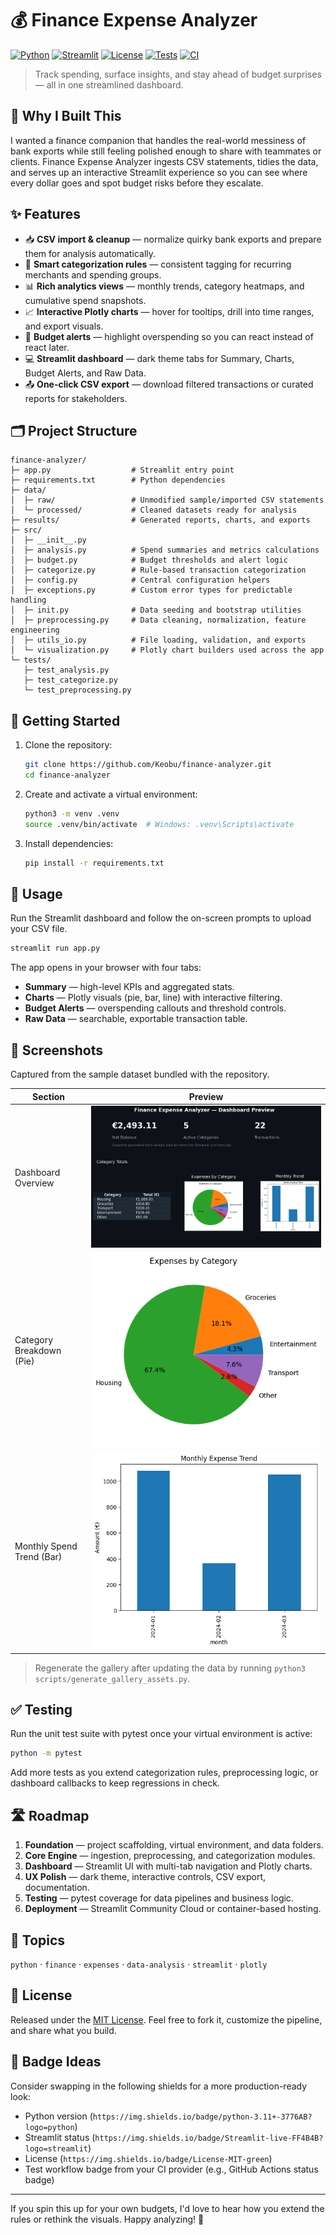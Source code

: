 # 💰 Finance Expense Analyzer

[![Python](https://img.shields.io/badge/python-3.11+-3776AB?logo=python&logoColor=white)](https://www.python.org/)
[![Streamlit](https://img.shields.io/badge/Streamlit-ready-FF4B4B?logo=streamlit&logoColor=white)](https://streamlit.io/)
[![License](https://img.shields.io/badge/License-MIT-green.svg)](LICENSE)
[![Tests](https://img.shields.io/badge/tests-pytest%20✔︎-6DB33F?logo=pytest&logoColor=white)](tests)
[![CI](https://github.com/Keobu/finance-analyzer/actions/workflows/tests.yml/badge.svg)](https://github.com/Keobu/finance-analyzer/actions/workflows/tests.yml)

> Track spending, surface insights, and stay ahead of budget surprises — all in one streamlined dashboard.

## 👋 Why I Built This
I wanted a finance companion that handles the real-world messiness of bank exports while still feeling polished enough to share with teammates or clients. Finance Expense Analyzer ingests CSV statements, tidies the data, and serves up an interactive Streamlit experience so you can see where every dollar goes and spot budget risks before they escalate.

## ✨ Features
- 📥 **CSV import & cleanup** — normalize quirky bank exports and prepare them for analysis automatically.
- 🧠 **Smart categorization rules** — consistent tagging for recurring merchants and spending groups.
- 📊 **Rich analytics views** — monthly trends, category heatmaps, and cumulative spend snapshots.
- 📈 **Interactive Plotly charts** — hover for tooltips, drill into time ranges, and export visuals.
- 🚨 **Budget alerts** — highlight overspending so you can react instead of react later.
- 💻 **Streamlit dashboard** — dark theme tabs for Summary, Charts, Budget Alerts, and Raw Data.
- 📤 **One-click CSV export** — download filtered transactions or curated reports for stakeholders.

## 🗂️ Project Structure
```text
finance-analyzer/
├─ app.py                  # Streamlit entry point
├─ requirements.txt        # Python dependencies
├─ data/
│  ├─ raw/                 # Unmodified sample/imported CSV statements
│  └─ processed/           # Cleaned datasets ready for analysis
├─ results/                # Generated reports, charts, and exports
├─ src/
│  ├─ __init__.py
│  ├─ analysis.py          # Spend summaries and metrics calculations
│  ├─ budget.py            # Budget thresholds and alert logic
│  ├─ categorize.py        # Rule-based transaction categorization
│  ├─ config.py            # Central configuration helpers
│  ├─ exceptions.py        # Custom error types for predictable handling
│  ├─ init.py              # Data seeding and bootstrap utilities
│  ├─ preprocessing.py     # Data cleaning, normalization, feature engineering
│  ├─ utils_io.py          # File loading, validation, and exports
│  └─ visualization.py     # Plotly chart builders used across the app
└─ tests/
   ├─ test_analysis.py
   ├─ test_categorize.py
   └─ test_preprocessing.py
```

## 🚀 Getting Started
1. Clone the repository:
   ```bash
   git clone https://github.com/Keobu/finance-analyzer.git
   cd finance-analyzer
   ```
2. Create and activate a virtual environment:
   ```bash
   python3 -m venv .venv
   source .venv/bin/activate  # Windows: .venv\Scripts\activate
   ```
3. Install dependencies:
   ```bash
   pip install -r requirements.txt
   ```

## 🧭 Usage
Run the Streamlit dashboard and follow the on-screen prompts to upload your CSV file.
```bash
streamlit run app.py
```
The app opens in your browser with four tabs:
- **Summary** — high-level KPIs and aggregated stats.
- **Charts** — Plotly visuals (pie, bar, line) with interactive filtering.
- **Budget Alerts** — overspending callouts and threshold controls.
- **Raw Data** — searchable, exportable transaction table.

## 📸 Screenshots
Captured from the sample dataset bundled with the repository.

| Section | Preview |
| --- | --- |
| Dashboard Overview | ![Dashboard preview](docs/images/dashboard-preview.png) |
| Category Breakdown (Pie) | ![Category pie chart](docs/images/category-pie.png) |
| Monthly Spend Trend (Bar) | ![Monthly bar chart](docs/images/monthly-bar.png) |

> Regenerate the gallery after updating the data by running `python3 scripts/generate_gallery_assets.py`.

## ✅ Testing
Run the unit test suite with pytest once your virtual environment is active:
```bash
python -m pytest
```
Add more tests as you extend categorization rules, preprocessing logic, or dashboard callbacks to keep regressions in check.

## 🛣️ Roadmap
1. **Foundation** — project scaffolding, virtual environment, and data folders.
2. **Core Engine** — ingestion, preprocessing, and categorization modules.
3. **Dashboard** — Streamlit UI with multi-tab navigation and Plotly charts.
4. **UX Polish** — dark theme, interactive controls, CSV export, documentation.
5. **Testing** — pytest coverage for data pipelines and business logic.
6. **Deployment** — Streamlit Community Cloud or container-based hosting.

## 🔖 Topics
`python` · `finance` · `expenses` · `data-analysis` · `streamlit` · `plotly`

## 📄 License
Released under the [MIT License](LICENSE). Feel free to fork it, customize the pipeline, and share what you build.

## 🧷 Badge Ideas
Consider swapping in the following shields for a more production-ready look:
- Python version (`https://img.shields.io/badge/python-3.11+-3776AB?logo=python`)
- Streamlit status (`https://img.shields.io/badge/Streamlit-live-FF4B4B?logo=streamlit`)
- License (`https://img.shields.io/badge/License-MIT-green`)
- Test workflow badge from your CI provider (e.g., GitHub Actions status badge)

---
If you spin this up for your own budgets, I'd love to hear how you extend the rules or rethink the visuals. Happy analyzing! 🧮
